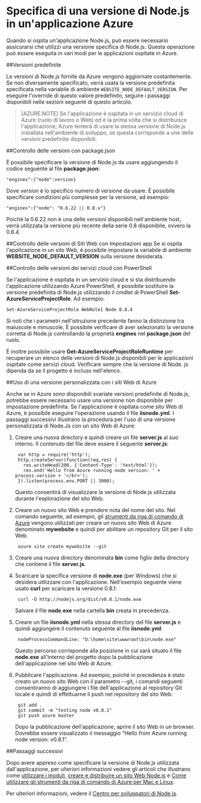 <properties
	pageTitle="Specifica di una versione di Node.js"
	description="Informazioni su come specificare la versione di Node. js usata da Siti Web e Servizi cloud di Azure"
	services=""
	documentationCenter="nodejs"
	authors="rmcmurray"
	manager="wpickett"
	editor=""/>

<tags
	ms.service="multiple"
	ms.workload="na"
	ms.tgt_pltfrm="na"
	ms.devlang="nodejs"
	ms.topic="article"
	ms.date="06/24/2016"
	ms.author="robmcm"/>

# Specifica di una versione di Node.js in un'applicazione Azure

Quando si ospita un'applicazione Node.js, può essere necessario assicurarsi che utilizzi una versione specifica di Node.js. Questa operazione può essere eseguita in vari modi per le applicazioni ospitate in Azure.

##Versioni predefinite

Le versioni di Node.js fornite da Azure vengono aggiornate costantemente. Se non diversamente specificato, verrà usata la versione predefinita specificata nella variabile di ambiente `WEBSITE_NODE_DEFAULT_VERSION`. Per eseguire l'override di questo valore predefinito, seguire i passaggi disponibili nelle sezioni seguenti di questo articolo.

> [AZURE.NOTE] Se l'applicazione è ospitata in un servizio cloud di Azure (ruolo di lavoro o Web) ed è la prima volta che si distribuisce l'applicazione, Azure tenterà di usare la stessa versione di Node.js installata nell'ambiente di sviluppo, se questa corrisponde a une delle versioni predefinite disponibili.

##Controllo delle versioni con package.json

È possibile specificare la versione di Node.js da usare aggiungendo il codice seguente al file **package.json**:

	"engines":{"node":version}

Dove *version* è lo specifico numero di versione da usare. È possibile specificare condizioni più complesse per la versione, ad esempio:

	"engines":{"node": "0.6.22 || 0.8.x"}

Poiché la 0.6.22 non è una delle versioni disponibili nell'ambiente host, verrà utilizzata la versione più recente della serie 0.8 disponibile, ovvero la 0.8.4.

##Controllo delle versioni di Siti Web con Impostazioni app
Se si ospita l'applicazione in un sito Web, è possibile impostare la variabile di ambiente **WEBSITE\_NODE\_DEFAULT\_VERSION** sulla versione desiderata.

##Controllo delle versioni dei servizi cloud con PowerShell

Se l'applicazione è ospitata in un servizio cloud e si sta distribuendo l'applicazione utilizzando Azure PowerShell, è possibile sostituire la versione predefinita di Node.js utilizzando il cmdlet di PowerShell **Set-AzureServiceProjectRole**. Ad esempio:

	Set-AzureServiceProjectRole WebRole1 Node 0.8.4

Si noti che i parametri nell'istruzione precedente fanno la distinzione tra maiuscole e minuscole. È possibile verificare di aver selezionato la versione corretta di Node.js controllando la proprietà **engines** nel **package.json** del ruolo.

È inoltre possibile usare **Get-AzureServiceProjectRoleRuntime** per recuperare un elenco delle versioni di Node.js disponibili per le applicazioni ospitate come servizi cloud. Verificare sempre che la versione di Node. js dipenda da se il progetto è incluso nell'elenco.

##Uso di una versione personalizzata con i siti Web di Azure

Anche se in Azure sono disponibili svariate versioni predefinite di Node.js, potrebbe essere necessario usare una versione non disponibile per impostazione predefinita. Se l'applicazione è ospitata come sito Web di Azure, è possibile eseguire l'operazione usando il file **iisnode.yml**. I passaggi successivi illustrano la procedura per l'uso di una versione personalizzata di Node.Js con un sito Web di Azure:

1. Creare una nuova directory e quindi creare un file **server.js** al suo interno. Il contenuto del file deve essere il seguente **server.js**:

		var http = require('http');
		http.createServer(function(req,res) {
		  res.writeHead(200, {'Content-Type': 'text/html'});
		  res.end('Hello from Azure running node version: ' + process.version + '</br>');
		}).listen(process.env.PORT || 3000);

	Questo consentirà di visualizzare la versione di Node.js utilizzata durante l'esplorazione del sito Web.

2. Creare un nuovo sito Web e prendere nota del nome del sito. Nel comando seguente, ad esempio, gli [strumenti da riga di comando di Azure] vengono utilizzati per creare un nuovo sito Web di Azure denominato **mywebsite** e quindi per abilitare un repository Git per il sito Web.

		azure site create mywebsite --git

3. Creare una nuova directory denominata **bin** come figlio della directory che contiene il file **server.js**.

4. Scaricare la specifica versione di **node.exe** (per Windows) che si desidera utilizzare con l'applicazione. Nell'esempio seguente viene usato **curl** per scaricare la versione 0.8.1:

		curl -O http://nodejs.org/dist/v0.8.1/node.exe

	Salvare il file **node.exe** nella cartella **bin** creata in precedenza.

5. Creare un file **iisnode.yml** nella stessa directory del file **server.js** e quindi aggiungere il contenuto seguente al file **iisnode.yml**:

		nodeProcessCommandLine: "D:\home\site\wwwroot\bin\node.exe"

	Questo percorso corrisponde alla posizione in cui sarà situato il file **node.exe** all'interno del progetto dopo la pubblicazione dell'applicazione nel sito Web di Azure.

6. Pubblicare l'applicazione. Ad esempio, poiché in precedenza è stato creato un nuovo sito Web con il parametro --git, i comandi seguenti consentiranno di aggiungere i file dell'applicazione al repository Git locale e quindi di effettuarne il push nel repository del sito Web:

		git add .
		git commit -m "testing node v0.8.1"
		git push azure master

	Dopo la pubblicazione dell'applicazione, aprire il sito Web in un browser. Dovrebbe essere visualizzato il messaggio "Hello from Azure running node version: v0.8.1".

##Passaggi successivi

Dopo avere appreso come specificare la versione di Node.js utilizzata dall'applicazione, per ulteriori informazioni vedere gli articoli che illustrano come [utilizzare i moduli], [creare e distribuire un sito Web Node.js] e [Come utilizzare gli strumenti da riga di comando di Azure per Mac e Linux].

Per ulteriori informazioni, vedere il [Centro per sviluppatori di Node.js](/develop/nodejs/).

[Come utilizzare gli strumenti da riga di comando di Azure per Mac e Linux]: xplat-cli-install.md
[strumenti da riga di comando di Azure]: xplat-cli-install.md
[utilizzare i moduli]: nodejs-use-node-modules-azure-apps.md
[creare e distribuire un sito Web Node.js]: web-sites-nodejs-develop-deploy-mac.md

<!---HONumber=AcomDC_0629_2016-->